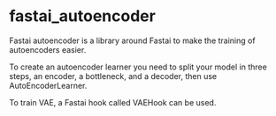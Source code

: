 # fastai_autoencoder

Fastai autoencoder is a library around Fastai to make the training of autoencoders easier.

To create an autoencoder learner you need to split your model in three steps, an encoder, a bottleneck, and a decoder, then use AutoEncoderLearner.

To train VAE, a Fastai hook called VAEHook can be used.
